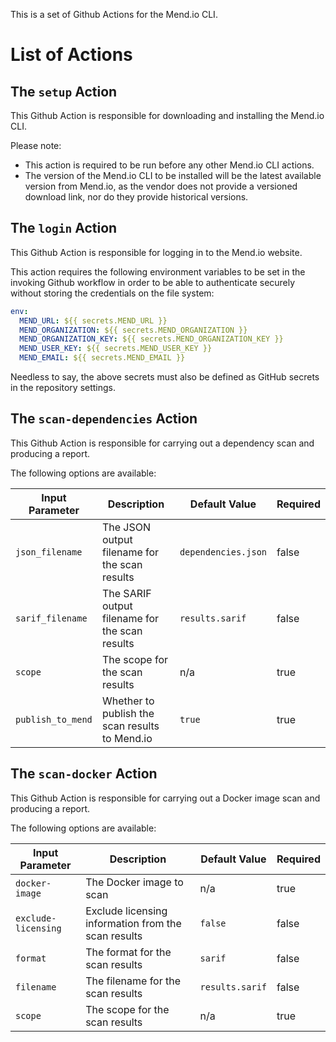 This is a set of Github Actions for the Mend.io CLI.

# List of Actions

## The `setup` Action

This Github Action is responsible for downloading and installing the Mend.io CLI.

Please note:
* This action is required to be run before any other Mend.io CLI actions.
* The version of the Mend.io CLI to be installed will be the latest available version from Mend.io, as the vendor
  does not provide a versioned download link, nor do they provide historical versions.

## The `login` Action

This Github Action is responsible for logging in to the Mend.io website.

This action requires the following environment variables to be set in the invoking Github workflow in order to
be able to authenticate securely without storing the credentials on the file system:

```yaml
env:
  MEND_URL: ${{ secrets.MEND_URL }}
  MEND_ORGANIZATION: ${{ secrets.MEND_ORGANIZATION }}
  MEND_ORGANIZATION_KEY: ${{ secrets.MEND_ORGANIZATION_KEY }}
  MEND_USER_KEY: ${{ secrets.MEND_USER_KEY }}
  MEND_EMAIL: ${{ secrets.MEND_EMAIL }}
```

Needless to say, the above secrets must also be defined as GitHub secrets in the repository settings.

## The `scan-dependencies` Action

This Github Action is responsible for carrying out a dependency scan and producing a report.

The following options are available:

| Input Parameter      | Description                                          | Default Value       | Required |
|----------------------|------------------------------------------------------|---------------------|----------|
| `json_filename`      | The JSON output filename for the scan results        | `dependencies.json` | false    |
| `sarif_filename`     | The SARIF output filename for the scan results       | `results.sarif`     | false    |
| `scope`              | The scope for the scan results                       | n/a                 | true     |
| `publish_to_mend`    | Whether to publish the scan results to Mend.io       | `true`              | true     |

## The `scan-docker` Action

This Github Action is responsible for carrying out a Docker image scan and producing a report.

The following options are available:

| Input Parameter      | Description                                          | Default Value      | Required |
|----------------------|------------------------------------------------------|--------------------|----------|
| `docker-image`       | The Docker image to scan                             | n/a                | true     |
| `exclude-licensing`  | Exclude licensing information from the scan results  | `false`            | false    |
| `format`             | The format for the scan results                      | `sarif`            | false    |
| `filename`           | The filename for the scan results                    | `results.sarif`    | false    |
| `scope`              | The scope for the scan results                       | n/a                | true     |
